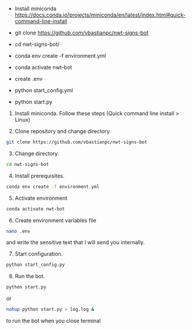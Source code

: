 - Install miniconda https://docs.conda.io/projects/miniconda/en/latest/index.html#quick-command-line-install

- git clone https://github.com/vbastianpc/nwt-signs-bot
- cd nwt-signs-bot/
- conda env create -f environment.yml
- conda activate nwt-bot

- create .env
- python start_config.yml
- python start.py

1. Install miniconda. Follow these steps (Quick command line install > Linux)


2. Clone repository and change directory
```bash
git clone https://github.com/vbastianpc/nwt-signs-bot
```


3. Change directory.
```bash
cd nwt-signs-bot
```


4. Install prerequisites.
```bash
conda env create -f environment.yml
```


5. Activate environment
```bash
conda activate nwt-bot
```


6. Create environment variables file
```bash
nano .env
```
and write the sensitive text that I will send you internally.


7. Start configuration.
```bash
python start_config.py
```


8. Run the bot.
```bash
python start.py
```

or
```bash
nohup python start.py > log.log &
```

to run the bot when you close terminal